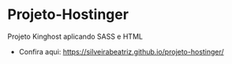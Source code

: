 # Projeto-Hostinger
 
Projeto Kinghost aplicando SASS e HTML
- Confira aqui: https://silveirabeatriz.github.io/projeto-hostinger/

